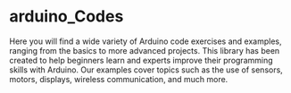 # arduino_Codes
Here you will find a wide variety of Arduino code exercises and examples, ranging from the basics to more advanced projects. This library has been created to help beginners learn and experts improve their programming skills with Arduino.  Our examples cover topics such as the use of sensors, motors, displays, wireless communication, and much more.
